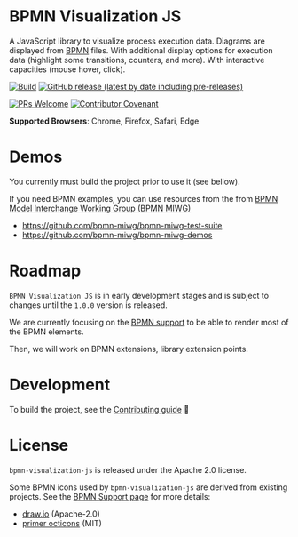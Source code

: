 # BPMN Visualization JS
A JavaScript library to visualize process execution data. Diagrams are displayed from [BPMN](https://www.omg.org/spec/BPMN/2.0.2/PDF) files. With additional display
options for execution data (highlight some transitions, counters, and more). With interactive capacities (mouse hover,
click).

[![Build](https://github.com/process-analytics/bpmn-visualization-js/workflows/Build/badge.svg)](https://github.com/process-analytics/bpmn-visualization-js/actions)
[![GitHub release (latest by date including pre-releases)](https://img.shields.io/github/v/release/bonitasoft-labs/bpmn-visu-js?color=orange&include_prereleases)](https://github.com/process-analytics/bpmn-visualization-js/releases)

[![PRs Welcome](https://img.shields.io/badge/PRs-welcome-brightgreen.svg?style=flat-square)](CONTRIBUTING.md)
[![Contributor Covenant](https://img.shields.io/badge/Contributor%20Covenant-v2.0%20adopted-ff69b4.svg)](CODE_OF_CONDUCT.md)


**Supported Browsers**: Chrome, Firefox, Safari, Edge


# Demos

You currently must build the project prior to use it (see bellow).

If you need BPMN examples, you can use resources from the from [BPMN Model Interchange Working Group (BPMN MIWG)](http://www.omgwiki.org/bpmn-miwg)
- https://github.com/bpmn-miwg/bpmn-miwg-test-suite
- https://github.com/bpmn-miwg/bpmn-miwg-demos


# Roadmap

`BPMN Visualization JS` is in early development stages and is subject to changes until the `1.0.0` version is released.

We are currently focusing on the [BPMN support](https://process-analytics.github.io/bpmn-visualization-js/#bpmn-support-roadmap)
to be able to render most of the BPMN elements.

Then, we will work on BPMN extensions, library extension points.

# Development

To build the project, see the [Contributing guide](CONTRIBUTING.md#Build) :slightly_smiling_face:


# License

`bpmn-visualization-js` is released under the Apache 2.0 license.

Some BPMN icons used by `bpmn-visualization-js` are derived from existing projects. See the [BPMN Support page](docs/bpmn-support.adoc)
for more details:
- [draw.io](https://github.com/jgraph/drawio) (Apache-2.0)
- [primer octicons](https://github.com/primer/octicons) (MIT)